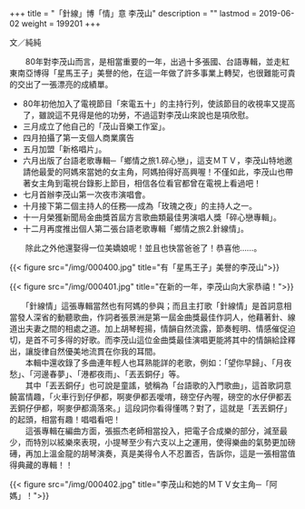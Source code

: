 +++
title = "「針線」博「情」意 李茂山"
description = ""
lastmod = 2019-06-02
weight = 199201
+++

文／純純

　　80年對李茂山而言，是相當重要的一年，出過十多張國、台語專輯，並走紅東南亞博得「星馬王子」美譽的他，在這一年做了許多事業上轉契，也很難能可貴的交出了一張漂亮的成績單。

* 80年初他加入了電視節目「來電五十」的主持行列，使該節目的收視率又提高了，雖說這不見得是他的功勞，不過這對李茂山來說也是項欣慰。
* 三月成立了他自己的「茂山音樂工作室」。
* 四月拍攝了第一支個人商業廣告
* 五月加盟「新格唱片」。
* 六月出版了台語老歌專輯─「鄉情之旅1.碎心戀」，這支ＭＴＶ，李茂山特地邀請他最愛的阿媽來當她的女主角，阿媽拍得好高興喔！不僅如此，李茂山也帶著女主角到電視台錄影上節目，相信各位看官都曾在電視上看過吧！
* 七月首辦李茂山第一次夜市演唱會。
* 十月接下第二個主持人的任務──成為「玫瑰之夜」的主持人之一。
* 十一月榮獲新聞局金曲獎首屆方言歌曲類最佳男演唱人獎「碎心戀專輯」。
* 十二月再度推出個人第二張台語老歌專輯「鄉情之旅2.針線情」。

　　除此之外他還娶得一位美嬌娘呢！並且也快當爸爸了！恭喜他……。

{{< figure src="/img/000400.jpg" title="有「星馬王子」美譽的李茂山">}}  

{{< figure src="/img/000401.jpg" title="在新的一年，李茂山向大家恭禧！">}}  

　　「針線情」這張專輯當然也有阿媽的參與；而且主打歌「針線情」是首詞意相當發人深省的動聽歌曲，作詞者張景洲是第一屆金曲獎最佳作詞人，他藉著針、線道出夫妻之間的相處之道。加上胡琴輕揚，情韻自然流露，節奏輕明、情感催促迫切，是首不可多得的好歌。而李茂山這位金曲獎最佳演唱更能將其中的情韻給詮釋出，讓旋律自然優美地流貫在你我的耳間。  
　　本輯中還收錄了多曲連年輕人也耳熟能詳的老歌，例如：「望你早歸」、「月夜愁」、「河邊春夢」、「港都夜雨」、「丟丟銅仔」等。  
　　其中「丟丟銅仔」也可說是童謠，號稱為「台語歌的入門歌曲」，這首歌詞意饒富情趣，「火車行到仔伊都，啊麥伊都丟噯唷，磅空仔內喔，磅空的水仔伊都丟丟銅仔伊都，啊麥伊都滴落來。」這段詞你看得懂嗎？對了，這就是「丟丟銅仔」的起頭，相當有趣！唱唱看吧！  
　　這張專輯在編曲方面，張振杰老師相當投入，把電子合成樂的部分，減至最少，而特別以絃樂來表現，小提琴至少有六支以上之運用，使得樂曲的氣勢更加磅礡，再加上溫金龍的胡琴演奏，真是美得令人不忍置否，告訴你，這是一張相當值得典藏的專輯！！

{{< figure src="/img/000402.jpg" title="李茂山和她的ＭＴＶ女主角─「阿媽」！">}}  